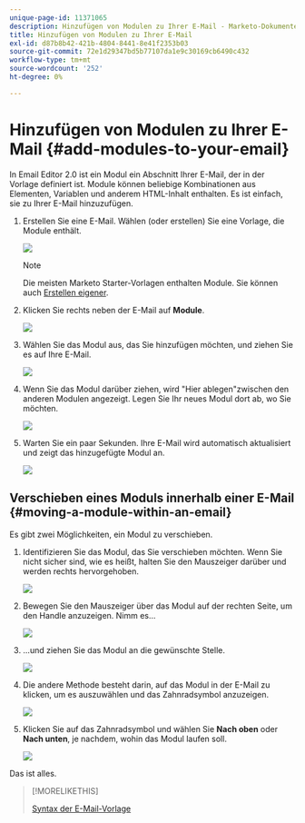 ```yaml
---
unique-page-id: 11371065
description: Hinzufügen von Modulen zu Ihrer E-Mail - Marketo-Dokumente - Produktdokumentation
title: Hinzufügen von Modulen zu Ihrer E-Mail
exl-id: d87b8b42-421b-4804-8441-8e41f2353b03
source-git-commit: 72e1d29347bd5b77107da1e9c30169cb6490c432
workflow-type: tm+mt
source-wordcount: '252'
ht-degree: 0%

---
```


# Hinzufügen von Modulen zu Ihrer E-Mail {#add-modules-to-your-email}

In Email Editor 2.0 ist ein Modul ein Abschnitt Ihrer E-Mail, der in der Vorlage definiert ist. Module können beliebige Kombinationen aus Elementen, Variablen und anderem HTML-Inhalt enthalten. Es ist einfach, sie zu Ihrer E-Mail hinzuzufügen.

1. Erstellen Sie eine E-Mail. Wählen (oder erstellen) Sie eine Vorlage, die Module enthält.

   ![](assets/one-1.png)

   >[!NOTE]
   >
   >Die meisten Marketo Starter-Vorlagen enthalten Module. Sie können auch [Erstellen eigener](/help/marketo/product-docs/email-marketing/general/email-editor-2/email-template-syntax.md#modules).

1. Klicken Sie rechts neben der E-Mail auf **Module**.

   ![](assets/two-3.png)

1. Wählen Sie das Modul aus, das Sie hinzufügen möchten, und ziehen Sie es auf Ihre E-Mail.

   ![](assets/three-3.png)

1. Wenn Sie das Modul darüber ziehen, wird &quot;Hier ablegen&quot;zwischen den anderen Modulen angezeigt. Legen Sie Ihr neues Modul dort ab, wo Sie möchten.

   ![](assets/four-2.png)

1. Warten Sie ein paar Sekunden. Ihre E-Mail wird automatisch aktualisiert und zeigt das hinzugefügte Modul an.

   ![](assets/five-3.png)

## Verschieben eines Moduls innerhalb einer E-Mail {#moving-a-module-within-an-email}

Es gibt zwei Möglichkeiten, ein Modul zu verschieben.

1. Identifizieren Sie das Modul, das Sie verschieben möchten. Wenn Sie nicht sicher sind, wie es heißt, halten Sie den Mauszeiger darüber und werden rechts hervorgehoben.

   ![](assets/six-2.png)

1. Bewegen Sie den Mauszeiger über das Modul auf der rechten Seite, um den Handle anzuzeigen. Nimm es...

   ![](assets/seven-2.png)

1. ...und ziehen Sie das Modul an die gewünschte Stelle.

   ![](assets/eight-2.png)

1. Die andere Methode besteht darin, auf das Modul in der E-Mail zu klicken, um es auszuwählen und das Zahnradsymbol anzuzeigen.

   ![](assets/nine-2.png)

1. Klicken Sie auf das Zahnradsymbol und wählen Sie **Nach oben** oder **Nach unten**, je nachdem, wohin das Modul laufen soll.

   ![](assets/ten-2.png)

Das ist alles.

>[!MORELIKETHIS]
>
>[Syntax der E-Mail-Vorlage](/help/marketo/product-docs/email-marketing/general/email-editor-2/email-template-syntax.md)
